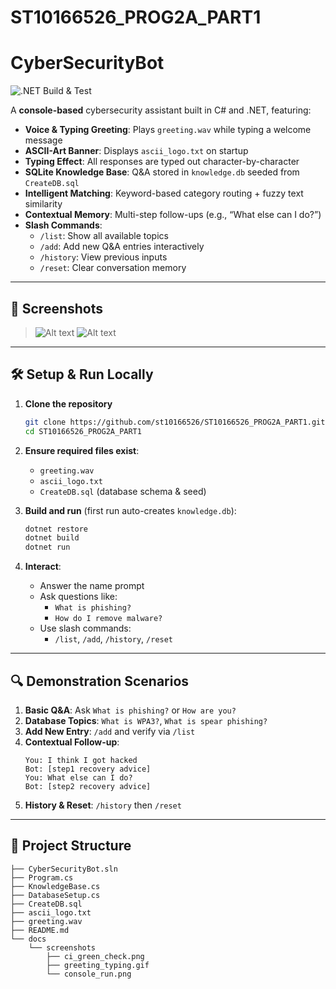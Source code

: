 # ST10166526_PROG2A_PART1
# CyberSecurityBot

![.NET Build & Test](https://github.com/<your-username>/ST10166526_PROG2A_PART1/actions/workflows/dotnet.yml/badge.svg)

A **console-based** cybersecurity assistant built in C# and .NET, featuring:

- **Voice & Typing Greeting**: Plays `greeting.wav` while typing a welcome message
- **ASCII-Art Banner**: Displays `ascii_logo.txt` on startup
- **Typing Effect**: All responses are typed out character-by-character
- **SQLite Knowledge Base**: Q&A stored in `knowledge.db` seeded from `CreateDB.sql`
- **Intelligent Matching**: Keyword-based category routing + fuzzy text similarity
- **Contextual Memory**: Multi-step follow-ups (e.g., “What else can I do?”)
- **Slash Commands**:
  - `/list`: Show all available topics
  - `/add`: Add new Q&A entries interactively
  - `/history`: View previous inputs
  - `/reset`: Clear conversation memory

---

## 📸 Screenshots

> ![Alt text](C:\Users\Client\Documents\CyberSecurityBot\docs\All_checks_passed.png)
> ![Alt text](C:\Users\Client\Documents\CyberSecurityBot\docs\CheckedRefresh.png)


---

## 🛠️ Setup & Run Locally

1. **Clone the repository**

   ```bash
   git clone https://github.com/st10166526/ST10166526_PROG2A_PART1.git
   cd ST10166526_PROG2A_PART1
   ```

2. **Ensure required files exist**:
   - `greeting.wav`
   - `ascii_logo.txt`
   - `CreateDB.sql` (database schema & seed)

3. **Build and run** (first run auto-creates `knowledge.db`):

   ```bash
   dotnet restore
   dotnet build
   dotnet run
   ```

4. **Interact**:
   - Answer the name prompt
   - Ask questions like:
     - `What is phishing?`
     - `How do I remove malware?`
   - Use slash commands:
     - `/list`, `/add`, `/history`, `/reset`

---

## 🔍 Demonstration Scenarios

1. **Basic Q&A**: Ask `What is phishing?` or `How are you?`
2. **Database Topics**: `What is WPA3?`, `What is spear phishing?`
3. **Add New Entry**: `/add` and verify via `/list`
4. **Contextual Follow-up**:
   ```
   You: I think I got hacked
   Bot: [step1 recovery advice]
   You: What else can I do?
   Bot: [step2 recovery advice]
   ```
5. **History & Reset**: `/history` then `/reset`

---

## 📂 Project Structure

```
├── CyberSecurityBot.sln
├── Program.cs
├── KnowledgeBase.cs
├── DatabaseSetup.cs
├── CreateDB.sql
├── ascii_logo.txt
├── greeting.wav
├── README.md
└── docs
    └── screenshots
        ├── ci_green_check.png
        ├── greeting_typing.gif
        └── console_run.png
```